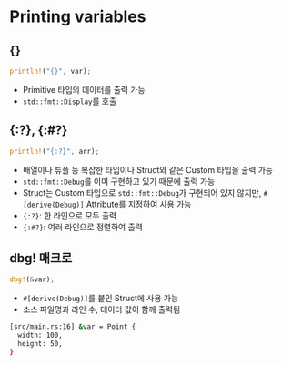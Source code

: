 # Printing variables

## {}

```rust
println!("{}", var);
```

- Primitive 타입의 데이터를 출력 가능
- `std::fmt::Display`를 호출

## {:?}, {:#?}

```rust
println!("{:?}", arr);
```

- 배열이나 튜플 등 복잡한 타입이나 Struct와 같은 Custom 타입을 출력 가능
- `std::fmt::Debug`를 이미 구현하고 있기 때문에 출력 가능
- Struct는 Custom 타입으로 `std::fmt::Debug`가 구현되어 있지 않지만, `#[derive(Debug)]` Attribute를 지정하여 사용 가능
- `{:?}`: 한 라인으로 모두 출력
- `{:#?}`: 여러 라인으로 정렬하여 출력

## dbg! 매크로

```rust
dbg!(&var);
```

- `#[derive(Debug)]`를 붙인 Struct에 사용 가능
- 소스 파일명과 라인 수, 데이터 값이 함께 출력됨

```bash
[src/main.rs:16] &var = Point {
  width: 100,
  height: 50,
}
```